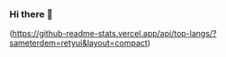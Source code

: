 ### Hi there 👋
(https://github-readme-stats.vercel.app/api/top-langs/?sameterdem=retyui&layout=compact)
